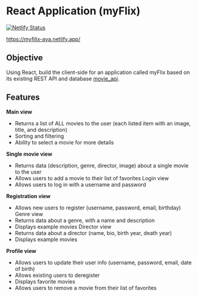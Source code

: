 # React Application (myFlix)
[![Netlify Status](https://api.netlify.com/api/v1/badges/4c79e556-346d-4d6f-a0d5-b5569fe36c9a/deploy-status)](https://app.netlify.com/sites/myfilix-aya/deploys)

https://myfilix-aya.netlify.app/
## Objective
Using React, build the client-side for an application called myFlix based on its existing REST API and database
[movie_api](https://github.com/Aya-Ogihara/movie_api).

## Features
**Main view**
*  Returns a list of ALL movies to the user (each listed item with an image, title, and
description)
* Sorting and filtering
* Ability to select a movie for more details

**Single movie view**
* Returns data (description, genre, director, image) about a single movie to the user
* Allows users to add a movie to their list of favorites
Login view
* Allows users to log in with a username and password

**Registration view**
* Allows new users to register (username, password, email, birthday)
Genre view
* Returns data about a genre, with a name and description
* Displays example movies
Director view
* Returns data about a director (name, bio, birth year, death year)
* Displays example movies

**Profile view**
* Allows users to update their user info (username, password, email, date of birth)
* Allows existing users to deregister
* Displays favorite movies
* Allows users to remove a movie from their list of favorites
